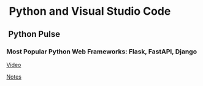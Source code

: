 #  Python and Visual Studio Code

##  Python Pulse

### Most Popular Python Web Frameworks: Flask, FastAPI, Django

[Video](https://www.youtube.com/watch?v=xa6kNmEQj0U)

[Notes](https://github.com/dawnwages/python-pulse-stream/blob/main/stream-notes/10-05-2024_Pamela_Fox_Web_Dev.md)

